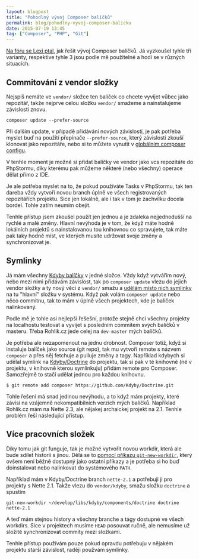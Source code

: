 ```yaml
---
layout: blogpost
title: "Pohodlný vývoj Composer balíčků"
permalink: blog/pohodlny-vyvoj-composer-balicku
date: 2015-07-19 13:45
tag: ["Composer", "PHP", "Git"]
---
```


[Na fóru se Lexi ptal](http://forum.nette.org/cs/23721-jak-na-vlastni-composer-balicek-s-nette-komponentou#p159274),
jak řešit vývoj Composer balíčků. Já vyzkoušel tyhle tři varianty, respektive tyhle 3 jsou podle mě použitelné a hodí se v různých situacích.

<!--more-->
## Commitování z vendor složky

Nejspíš nemáte ve `vendor/` složce ten balíček co chcete vyvíjet vůbec jako repozitář,
takže nejprve celou složku `vendor/` smažeme a nainstalujeme závislosti znovu.

~~~ shell
composer update --prefer-source
~~~

Při dalším update, v případě přidávání nových závislostí, je pak potřeba myslet buď na použití přepínače `--prefer-source`,
který závislosti zkouší klonovat jako repozitáře, nebo si to můžete vynutit v [globálním composer configu](https://getcomposer.org/doc/03-cli.md#global).

V tenhle moment je možné si přidat balíčky ve vendor jako vcs repozitáře do PhpStormu,
díky kterému pak můžeme některé (nebo všechny) operace dělat přímo z IDE.

Je ale potřeba myslet na to, že pokud používáte Tasks v PhpStormu, tak ten dareba vždy vytvoří novou branch úplně ve všech registrovaných repozitářích projektu.
Sice jen lokálně, ale i tak v tom je zachvilku docela bordel. Tohle zatím neumím obejít.

Tenhle přístup jsem zkoušel použít jen jednou a je zdaleka nejjednodušší na rychlé a malé změny.
Hlavní nevýhoda je v tom, že když máte hodně lokálních projektů s nainstalovanou tou knihovnou co spravujete,
tak máte pak taky hodně míst, ve kterých musíte udržovat svoje změny a synchronizovat je.


## Symlinky

Já mám všechny [Kdyby balíčky](https://github.com/kdyby) v jedné složce. Vždy když vytvářím nový, nebo mezi nimi přidávám závislost, tak po `composer update` vlezu do jejich vendor složky
a ty nový věci z `vendor/` smažu a [udělám místo nich symlinky](https://cs.wikipedia.org/wiki/Symbolick%C3%BD_odkaz) na tu "hlavní" složku v systému.
Když pak volám `composer update` nebo něco commitnu, tak to mám v úplně všech projektech, kde je balíček nalinkovaný.

Podle mě je tohle asi nejlepší řešešní, protože stejně chci všechny projekty na localhostu testovat a vyvíjet s posledním commitem svých balíčků v masteru.
Třeba Rohlik.cz jede celej na `dev-master` mých balíčků.

Je potřeba ale nezapomenout na jednu drobnost. Composer totiž, když si instaluje balíček jako source (git repo),
tak mu vytvoří remote s názvem `composer` a přes něj fetchuje a pulluje změny a tagy.
Například kdybych si udělal symlink na [Kdyby/Doctrine](https://github.com/Kdyby/Doctrine) do projektu,
tak si pak v té knihovně (né v projektu, v knihovně kterou symlinkuju) přidám remote pro Composer.
Samozřejmě to stačí udělat jednou pro každou knihovnu.

~~~ shell
$ git remote add composer https://github.com/Kdyby/Doctrine.git
~~~

Tohle řešení má snad jedinou nevýhodu, a to když mám projekty, které závisí na vzájemně nekompatibilních verzích mých balíčků.
Například Rohlik.cz mám na Nette 2.3, ale nějakej archaickej projekt na 2.1. Tenhle problém řeší následující přístup.


## Více pracovních složek

Díky tomu jak git funguje, tak je možné vytvořit novou workdir, která ale bude sdílet historii s jinou.
Dělá se to [pomocí příkazu `git-new-workdir`](http://stackoverflow.com/a/6270727/602899),
který ovšem není běžně dostupný jako ostatní příkazy a je potřeba si ho buď doinstalovat nebo nalinkovat do systémového `PATH`.

Například mám v Kdyby/Doctrine branch `nette-2.1` a potřebuji ji pro projekty s Nette 2.1. Takže vlezu do `vendor/kdyby`, smažu složku `doctrine` a spustím

~~~ shell
git-new-workdir ~/develop/libs/kdyby/components/doctrine doctrine nette-2.1
~~~

A teď mám stejnou history a všechny branche a tagy dostupné ve všech workdirs.
Sice v projektech musíme `HEAD` posouvat ručně, ale nemusíme už složitě synchronizovat commity mezi složkami.

Tenhle přístup používám pouze pokud opravdu potřebuju v nějakém projektu starší závislost, raději použvám symlinky.
